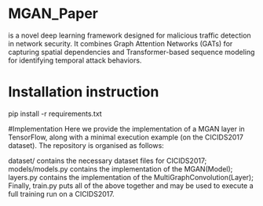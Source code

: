 # MGAN_Paper
is a novel deep learning framework designed for malicious traffic detection in network security. It combines Graph Attention Networks (GATs) for capturing spatial dependencies and Transformer-based sequence modeling for identifying temporal attack behaviors. 
# Installation instruction
pip install -r requirements.txt

#Implementation
Here we provide the implementation of a MGAN layer in TensorFlow, along with a minimal execution example (on the CICIDS2017 dataset). The repository is organised as follows:

dataset/ contains the necessary dataset files for CICIDS2017;
models/models.py contains the implementation of the MGAN(Model);
layers.py contains the implementation of the MultiGraphConvolution(Layer);
Finally, train.py puts all of the above together and may be used to execute a full training run on a CICIDS2017.
